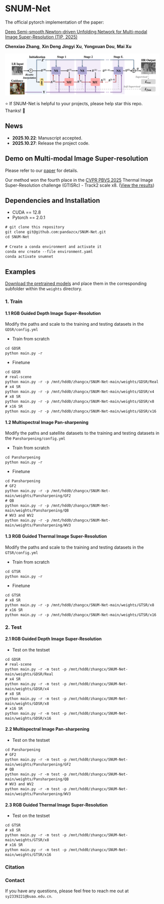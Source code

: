 # SNUM-Net

The official pytorch implementation of the paper:

[Deep Semi-smooth Newton-driven Unfolding Network for Multi-modal Image Super-Resolution (TIP, 2025)](https://ieeexplore.ieee.org/document/11222911)

**Chenxiao Zhang**, **Xin Deng** **Jingyi Xu**, **Yongxuan Dou**, **Mai Xu**

<img src="figures/overall.png" width="900px"/>

:star: If SNUM-Net is helpful to your projects, please help star this repo. Thanks! :hugs:

## News
- **2025.10.22**: Manuscript accepted.
- **2025.10.27**: Release the project code.


## Demo on Multi-modal Image Super-resolution
Please refer to our [paper](https://ieeexplore.ieee.org/document/11222911) for details.

Our method won the fourth place in the [CVPR PBVS 2025](https://pbvs-workshop.github.io/challenge.html) Thermal Image Super-Resolution challenge (GTISRc) - Track2 scale x8. ([View the results](https://codalab.lisn.upsaclay.fr/competitions/21248#results))

## Dependencies and Installation
- CUDA == 12.8
- Pytorch == 2.0.1
```
# git clone this repository
git clone git@github.com:pandazcx/SNUM-Net.git
cd SNUM-Net

# Create a conda environment and activate it
conda env create --file environment.yaml
conda activate snumnet
```

## Examples

[Download the pretrained models](https://drive.google.com/drive/folders/185gz32EafmPZGF2ap2Pl-Xc59KNkP5H9?usp=sharing) and place them in the corresponding subfolder within the `weights` directory.

### 1. Train
#### 1.1 RGB Guided Depth Image Super-Resolution
Modify the paths and scale to the training and testing datasets in the `GDSR/config.yml`

- Train from scratch
```
cd GDSR
python main.py -r 
```
- Finetune
```
cd GDSR
# real-scene
python main.py -r -p /mnt/hdd0/zhangcx/SNUM-Net-main/weights/GDSR/Real
# x4 SR
python main.py -r -p /mnt/hdd0/zhangcx/SNUM-Net-main/weights/GDSR/x4
# x8 SR
python main.py -r -p /mnt/hdd0/zhangcx/SNUM-Net-main/weights/GDSR/x8
# x16 SR
python main.py -r -p /mnt/hdd0/zhangcx/SNUM-Net-main/weights/GDSR/x16
```

#### 1.2 Multispectral Image Pan-sharpening
Modify the paths and satellite datasets to the training and testing datasets in the `Pansharpening/config.yml`

- Train from scratch
```
cd Pansharpening
python main.py -r 
```
- Finetune
```
cd Pansharpening
# GF2
python main.py -r -p /mnt/hdd0/zhangcx/SNUM-Net-main/weights/Pansharpening/GF2
# QB
python main.py -r -p /mnt/hdd0/zhangcx/SNUM-Net-main/weights/Pansharpening/QB
# WV3 and WV2
python main.py -r -p /mnt/hdd0/zhangcx/SNUM-Net-main/weights/Pansharpening/WV3
```

#### 1.3 RGB Guided Thermal Image Super-Resolution
Modify the paths and scale to the training and testing datasets in the `GTSR/config.yml`

- Train from scratch
```
cd GTSR
python main.py -r 
```
- Finetune
```
cd GTSR
# x8 SR
python main.py -r -p /mnt/hdd0/zhangcx/SNUM-Net-main/weights/GTSR/x8
# x16 SR
python main.py -r -p /mnt/hdd0/zhangcx/SNUM-Net-main/weights/GTSR/x16
```

### 2. Test
#### 2.1 RGB Guided Depth Image Super-Resolution
- Test on the testset
```
cd GDSR
# real-scene
python main.py -r -m test -p /mnt/hdd0/zhangcx/SNUM-Net-main/weights/GDSR/Real
# x4 SR
python main.py -r -m test -p /mnt/hdd0/zhangcx/SNUM-Net-main/weights/GDSR/x4
# x8 SR
python main.py -r -m test -p /mnt/hdd0/zhangcx/SNUM-Net-main/weights/GDSR/x8
# x16 SR
python main.py -r -m test -p /mnt/hdd0/zhangcx/SNUM-Net-main/weights/GDSR/x16
```


#### 2.2 Multispectral Image Pan-sharpening
- Test on the testset
```
cd Pansharpening
# GF2
python main.py -r -m test -p /mnt/hdd0/zhangcx/SNUM-Net-main/weights/Pansharpening/GF2
# QB
python main.py -r -m test -p /mnt/hdd0/zhangcx/SNUM-Net-main/weights/Pansharpening/QB
# WV3 and WV2
python main.py -r -m test -p /mnt/hdd0/zhangcx/SNUM-Net-main/weights/Pansharpening/WV3
```

#### 2.3 RGB Guided Thermal Image Super-Resolution
- Test on the testset
```
cd GTSR
# x8 SR
python main.py -r -m test -p /mnt/hdd0/zhangcx/SNUM-Net-main/weights/GTSR/x8
# x16 SR
python main.py -r -m test -p /mnt/hdd0/zhangcx/SNUM-Net-main/weights/GTSR/x16
```



### Citation
<!-- If our work is useful for your research, please consider citing:
@ARTICLE{11222911,
  author={Zhang, Chenxiao and Deng, Xin and Xu, Jingyi and Dou, Yongxuan and Xu, Mai},
  journal={IEEE Transactions on Image Processing}, 
  title={Deep Semi-smooth Newton-driven Unfolding Network for Multi-modal Image Super-Resolution}, 
  year={2025},
  volume={},
  number={},
  pages={1-1},
  keywords={Multi-modal image super-resolution;Semi-smooth Newton;Deep unfolding network},
  doi={10.1109/TIP.2025.3625429}}
  }
``` -->

### Contact
If you have any questions, please feel free to reach me out at `sy2339221@buaa.edu.cn`.
